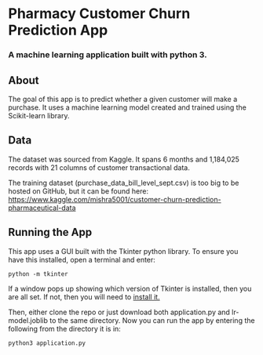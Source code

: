 # Pharmacy Customer Churn Prediction App
### A machine learning application built with python 3. 

## About
The goal of this app is to predict whether a given customer will make a purchase. It uses a machine learning model created and trained using the Scikit-learn library.

## Data
The dataset was sourced from Kaggle. It spans 6 months and 1,184,025 records with 21 columns of customer transactional data. 

The training dataset (purchase_data_bill_level_sept.csv) is too big to be hosted on GitHub, but it can be found here:
https://www.kaggle.com/mishra5001/customer-churn-prediction-pharmaceutical-data

## Running the App
This app uses a GUI built with the Tkinter python library. To ensure you have this installed, open a terminal and enter:
```
python -m tkinter
```
If a window pops up showing which version of Tkinter is installed, then you are all set. If not, then you will need to [install it.](https://realpython.com/python-gui-tkinter/#building-your-first-python-gui-application-with-tkinter
)

Then, either clone the repo or just download both application.py and lr-model.joblib to the same directory. Now you can run the app by entering the following from the directory it is in:
```
python3 application.py
```
